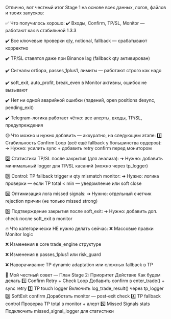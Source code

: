 Отлично, вот честный итог Stage 1 на основе всех данных, логов, файлов и твоих запусков:

✅ Что получилось хорошо:
✔️ Входы, Confirm, TP/SL, Monitor — работают как в стабильной 1.3.3

✔️ Все ключевые проверки qty, notional, fallback — срабатывают корректно

✔️ TP/SL ставятся даже при Binance lag (fallback qty активирован)

✔️ Сигналы отбора, passes_1plus1, лимиты — работают строго как надо

✔️ soft_exit, auto_profit, break_even в Monitor активны, ошибок не вызывают

✔️ Нет ни одной аварийной ошибки (падений, open positions desync, pending_exit)

✔️ Telegram-логика работает чётко: все алерты, входы, TP/SL, предупреждения

🟡 Что можно и нужно добавить — аккуратно, на следующем этапе:
1️⃣ Стабильность Confirm Loop (всё ещё fallback у большинства ордеров):
➔ Нужно: усилить sync + добавить retry confirm перед монитором

2️⃣ Статистика TP/SL после закрытия (для анализа):
➔ Нужно: добавить минимальный logger для TP/SL касаний (можно через tp_logger)

3️⃣ Control: TP fallback trigger и qty mismatch monitor:
➔ Нужно: логика проверки — если TP total < min — уведомление или soft close

4️⃣ Оптимизация лога missed signals:
➔ Нужно: отдельный счетчик rejection причин (не только missed strong)

5️⃣ Подтверждение закрытия после soft_exit:
➔ Нужно: добавить доп. check после soft_exit в monitor

🔥 Что категорически НЕ нужно делать сейчас:
❌ Массовые правки Monitor logic

❌ Изменения в core trade_engine структуре

❌ Изменения в passes_1plus1 или risk_guard

❌ Наворачивание TP dynamic adaptation или сложных fallback в TP

📝 Мой честный совет — План Stage 2:
Приоритет Действие Как будем делать
1️⃣ Confirm Retry + Check Loop Добавить confirm в enter_trade() + sync retry
2️⃣ TP touch logger Включить log_trade_result() через tp_logger
3️⃣ SoftExit confirm Доработать monitor — post-exit check
4️⃣ TP fallback control Проверка TP total в monitor + алерт
5️⃣ Missed Signals stats Подключить missed_signal_logger для статистики
